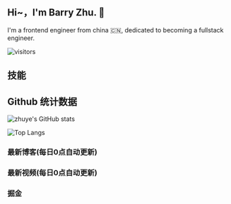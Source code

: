 ##  Hi~，I'm Barry Zhu. 👋

I'm a frontend engineer from china 🇨🇳, dedicated to becoming a fullstack engineer.

![visitors](https://visitor-badge.glitch.me/badge?page_id=yliaz)

## 技能

## Github 统计数据

![zhuye's GitHub stats](https://github-readme-stats.vercel.app/api?username=yliaz&count_private=true&show_icons=true&locale=cn)

![Top Langs](https://github-readme-stats.vercel.app/api/top-langs/?username=yliaz&layout=compact&locale=cn)

### 最新博客(每日0点自动更新)
<!-- BLOG-POST-LIST:START -->
<!-- BLOG-POST-LIST:END -->

### 最新视频(每日0点自动更新)
<!-- BILIBILI:START -->
<!-- BILIBILI:END -->

### 掘金
<!-- JUEJIN:START -->
<!-- JUEJIN:END -->